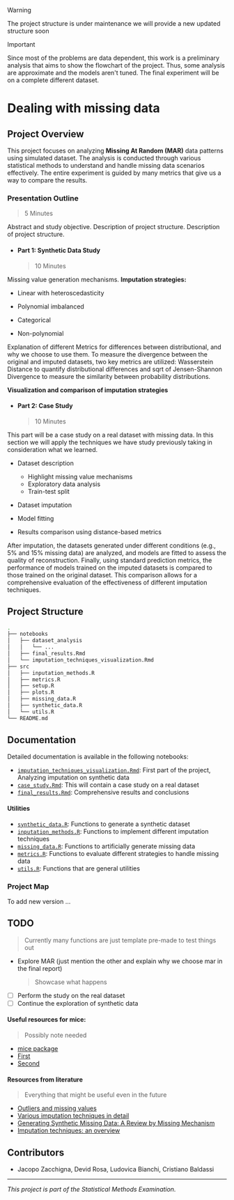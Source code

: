 > [!WARNING]
> The project structure is under maintenance we will provide a new updated structure soon

> [!IMPORTANT]
> Since most of the problems are data dependent, this work is a preliminary analysis that aims to show the flowchart of the project. Thus, some analysis are approximate and the models aren't tuned. The final experiment will be on a complete different dataset.

# Dealing with missing data

## Project Overview

This project focuses on analyzing **Missing At Random (MAR)** data patterns using simulated dataset. The analysis is conducted through various statistical methods to understand and handle missing data scenarios effectively.
The entire experiment is guided by many metrics that give us a way to compare the results.

### Presentation Outline

> 5 Minutes

Abstract and study objective. Description of project structure.
Description of project structure.

- #### Part 1: Synthetic Data Study
  > 10 Minutes

Missing value generation mechanisms.
**Imputation strategies:**

- Linear with heteroscedasticity

- Polynomial imbalanced

- Categorical

- Non-polynomial

Explanation of different Metrics for differences between distributional, and why we choose to use them.
To measure the divergence between the original and imputed datasets, two key metrics are utilized: Wasserstein Distance to quantify distributional differences and sqrt of Jensen-Shannon Divergence to measure the similarity between probability distributions.

**Visualization and comparison of imputation strategies**

- #### Part 2: Case Study
  > 10 Minutes

This part will be a case study on a real dataset with missing data. In this section we will apply the techniques we have study previously taking in consideration what we learned.

- Dataset description

  - Highlight missing value mechanisms
  - Exploratory data analysis
  - Train-test split

- Dataset imputation

- Model fitting

- Results comparison using distance-based metrics

After imputation, the datasets generated under different conditions (e.g., 5% and 15% missing data) are analyzed, and models are fitted to assess the quality of reconstruction. Finally, using standard prediction metrics, the performance of models trained on the imputed datasets is compared to those trained on the original dataset. This comparison allows for a comprehensive evaluation of the effectiveness of different imputation techniques.

## Project Structure

```bash
.
├── notebooks
│   ├── dataset_analysis
│   │   └── ...
│   ├── final_results.Rmd
│   └── imputation_techniques_visualization.Rmd
├── src
│   ├── inputation_methods.R
│   ├── metrics.R
│   ├── setup.R
│   ├── plots.R
│   ├── missing_data.R
│   ├── synthetic_data.R
│   └── utils.R
└── README.md
```

## Documentation

Detailed documentation is available in the following notebooks:

- [`imputation_techniques_visualization.Rmd`](notebooks/imputation_techniques_visualization.Rmd): First part of the project, Analyzing imputation on synthetic data
- [`case_study.Rmd`](notebooks/imputation_techniques_visualization.Rmd): This will contain a case study on a real dataset
- [`final_results.Rmd`](notebooks/final_results.Rmd): Comprehensive results and conclusions

#### Utilities

- [`synthetic_data.R`](src/synthetic_data.R): Functions to generate a synthetic dataset
- [`inputation_methods.R`](src/inputation_methods.R): Functions to implement different imputation techniques
- [`missing_data.R`](src/missing_data.R): Functions to artificially generate missing data
- [`metrics.R`](src/metrics.R): Functions to evaluate different strategies to handle missing data
- [`utils.R`](src/utils.R): Functions that are general utilities

### Project Map

To add new version ...

## TODO

> Currently many functions are just template pre-made to test things out

- Explore MAR (just mention the other and explain why we choose mar in the final report)

  > Showcase what happens

- [ ] Perform the study on the real dataset
- [ ] Continue the exploration of synthetic data

#### Useful resources for mice:

> Possibly note needed

- [mice package](https://cran.r-project.org/web/packages/mice/mice.pdf)
- [First](https://www.youtube.com/watch?v=MpnxwNXGV-E)
- [Second](https://www.youtube.com/watch?v=sNNoTd7xI-4)

#### Resources from literature

> Everything that might be useful even in the future

- [Outliers and missing values](https://sci-hub.ru/10.1111/j.1440-1681.2007.04860.x)
- [Various imputation techniques in detail](https://www.researchgate.net/publication/220579612_Missing_Data_Imputation_Techniques)
- [Generating Synthetic Missing Data: A Review by Missing Mechanism](https://ieeexplore.ieee.org/document/8605316/)
- [Imputation techniques: an overview](https://www.researchgate.net/publication/220579612_Missing_Data_Imputation_Techniques)

## Contributors

- Jacopo Zacchigna, Devid Rosa, Ludovica Bianchi, Cristiano Baldassi

---

_This project is part of the Statistical Methods Examination._

